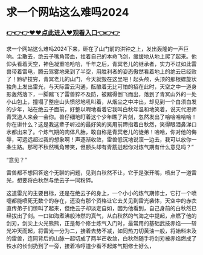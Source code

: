# 求一个网站这么难吗2024
### <a href="https://github.com/bghik/fgty/issues/1">👉👉👉♥♥点此进入♥观看入口👈👉👉</a>
求一个网站这么难吗2024下来，砸在了山门前的洪钟之上，发出轰隆的一声巨响。尘散去，绝云子嘴角带血，拄着自己的本命飞剑，缓缓地从地上爬了起来。他仰头看着天空，神色凝重哈哈哈，千年之后，青冥老儿的继承者，实力不过如此雷兽带着雷电，腾云驾雾地来到了半空，用胜利者的姿态傲然看着地上的绝云已经败了！黔驴技穷，青冥老儿的山门，今天就毁在这里吧！起头颅，头顶的那根螺旋状独角上发出雷光，与天际雷云沟通，酝酿着无比可怕的招在此时，天空之中一道身影轰然落下，一脚踹飞了雷兽猝不及防，被踹得倒飞而出，落到了青冥山外的一处小山包上，撞塌了整座山头愤怒地吼叫着，从烟尘之中冲出，却见到一个白须白发的少年，站在绝云子面前，好整以暇地看着它我叫白秋年温和地笑着，说天代恩师青冥道人来会一会你。兽仔细地盯着这个少年瞧了片刻，忽然发出了哈哈哈哈哈！你在讲什么？这是我这辈子听过的最好笑的笑用前蹄指着白秋然，笑得眼泪鼻涕口水都出来了。个炼气期的肉体凡胎，敢自称是青冥老儿的徒弟！哈哈，你对他的侮辱，可远远超过我的想象啊！声逐渐收敛，雷兽低沉地说滚一边去，我可以放你一条生路。那可不秋然嘴角带笑，但额头却有青筋迸起你对炼气期有什么意见吗？”

“意见？”

雷兽都不想回答这个无聊的问题，见到白秋然不让，它于是张开嘴，喷出了一道雷光，想要将白秋然与绝云子一同粉碎。

这道雷光的主要目标，还是在绝云子的身上，一个小小的炼气期修士，它打一个喷嚏都能喷死无数个的存在，还没有那个资格让它去关见到雷光袭体，天空中的赤衣直传弟子们惊叫了起来，但绝云子却淡定自如，因为他看到，自己身前的白秋然已经拔出了剑。一口如海煮沸般沛然的真气，从白秋然的气海之中提起，点燃了他的剑刃，剑尖上火光熊熊，正是每个修士炼气入门时，最常用的基础武技赤焰——斩光冲天而起，将雷光一分为二，接着去势不减，如同热刀切黄油一般，将始料未及的雷兽，连同背后的山脉一起切成了两半芒收敛，白秋然随手将剑刃被赤焰燃成了铁水的长剑扔到了一旁，接着冷哼道少看不起炼气期修士好么，
